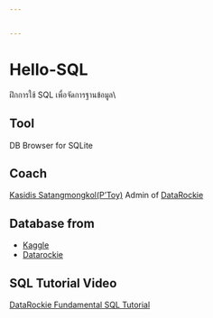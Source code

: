 ```yaml
---


---
```


<h1 id="hello-sql">Hello-SQL</h1>
<p>ฝึกการใช้ SQL เพื่อจัดการฐานข้อมูล\</p>
<h2 id="tool">Tool</h2>
<p>DB Browser for SQLite</p>
<h2 id="coach">Coach</h2>
<p><a href="https://github.com/toyeiei">Kasidis Satangmongkol(P’Toy)</a> Admin of <a href="https://www.facebook.com/datarockie/">DataRockie</a></p>
<h2 id="database-from">Database from</h2>
<ul>
<li><a href="https://www.kaggle.com/datasets">Kaggle</a></li>
<li><a href="https://www.facebook.com/datarockie/">Datarockie</a></li>
</ul>
<h2 id="sql-tutorial-video">SQL Tutorial Video</h2>
<p><a href="https://www.facebook.com/datarockie/videos/1939523796061188/">DataRockie Fundamental SQL Tutorial</a></p>

